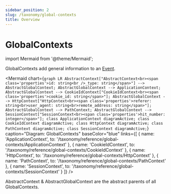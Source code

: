```yaml
---
sidebar_position: 2
slug: /taxonomy/global-contexts
title: Overview
---
```


# GlobalContexts

import Mermaid from '@theme/Mermaid';

GlobalContexts add general information to an [Event](/tracking/core-concepts/events.md). 

<Mermaid chart={`
	graph LR
        AbstractContext["AbstractContext<br><span class='properties'>id: string<br />_type: string</span>"] --> AbstractGlobalContext;
        AbstractGlobalContext --> ApplicationContext;
        AbstractGlobalContext --> CookieIdContext["CookieIdContext<br><span class='properties'>cookie_id: string</span>"];
        AbstractGlobalContext --> HttpContext["HttpContext<br><span class='properties'>referer: string<br>user_agent: string<br>remote_address: string</span>"];
        AbstractGlobalContext --> PathContext;
        AbstractGlobalContext --> SessionContext["SessionContext<br><span class='properties'>hit_number: integer</span>"];
    class ApplicationContext diagramActive;
    class CookieIdContext diagramActive;
    class HttpContext diagramActive;
    class PathContext diagramActive;
    class SessionContext diagramActive;
`} 
  caption="Diagram: GlobalContexts" 
  baseColor="blue" 
  links={[
    { name: 'ApplicationContext', to: '/taxonomy/reference/global-contexts/ApplicationContext' },
    { name: 'CookieIdContext', to: '/taxonomy/reference/global-contexts/CookieIdContext' },
    { name: 'HttpContext', to: '/taxonomy/reference/global-contexts/HttpContext' },
    { name: 'PathContext', to: '/taxonomy/reference/global-contexts/PathContext' },
    { name: 'SessionContext', to: '/taxonomy/reference/global-contexts/SessionContext' }
  ]}
/>

AbstractContext & AbstractGlobalContext are the abstract parents of all GlobalContexts.